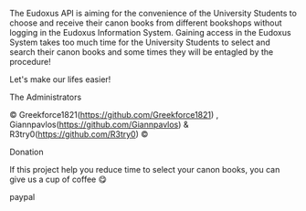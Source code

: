 
The Eudoxus API is aiming for the convenience of the University Students to choose and receive their canon books from different bookshops without logging in the Eudoxus Information System. Gaining access in the Eudoxus System takes too much time for the University Students to select and search their canon books and some times they will be entagled by the procedure!

Let's make our lifes easier!

The Administrators

© Greekforce1821(https://github.com/Greekforce1821) , Giannpavlos(https://github.com/Giannpavlos) & R3try0(https://github.com/R3try0)
 ©

Donation

If this project help you reduce time to select your canon books, you can give us a cup of coffee 😋

paypal
